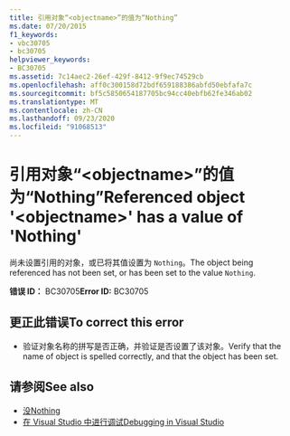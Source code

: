 ```yaml
---
title: 引用对象“<objectname>”的值为“Nothing”
ms.date: 07/20/2015
f1_keywords:
- vbc30705
- bc30705
helpviewer_keywords:
- BC30705
ms.assetid: 7c14aec2-26ef-429f-8412-9f9ec74529cb
ms.openlocfilehash: aff0c300158d72bdf659188386abfd50ebfafa7c
ms.sourcegitcommit: bf5c5850654187705bc94cc40ebfb62fe346ab02
ms.translationtype: MT
ms.contentlocale: zh-CN
ms.lasthandoff: 09/23/2020
ms.locfileid: "91068513"
---
```

# <a name="referenced-object-objectname-has-a-value-of-nothing"></a><span data-ttu-id="7396a-102">引用对象“\<objectname>”的值为“Nothing”</span><span class="sxs-lookup"><span data-stu-id="7396a-102">Referenced object '\<objectname>' has a value of 'Nothing'</span></span>

<span data-ttu-id="7396a-103">尚未设置引用的对象，或已将其值设置为 `Nothing`。</span><span class="sxs-lookup"><span data-stu-id="7396a-103">The object being referenced has not been set, or has been set to the value `Nothing`.</span></span>  
  
 <span data-ttu-id="7396a-104">**错误 ID：** BC30705</span><span class="sxs-lookup"><span data-stu-id="7396a-104">**Error ID:** BC30705</span></span>  
  
## <a name="to-correct-this-error"></a><span data-ttu-id="7396a-105">更正此错误</span><span class="sxs-lookup"><span data-stu-id="7396a-105">To correct this error</span></span>  
  
- <span data-ttu-id="7396a-106">验证对象名称的拼写是否正确，并验证是否设置了该对象。</span><span class="sxs-lookup"><span data-stu-id="7396a-106">Verify that the name of object is spelled correctly, and that the object has been set.</span></span>  
  
## <a name="see-also"></a><span data-ttu-id="7396a-107">请参阅</span><span class="sxs-lookup"><span data-stu-id="7396a-107">See also</span></span>

- [<span data-ttu-id="7396a-108">没</span><span class="sxs-lookup"><span data-stu-id="7396a-108">Nothing</span></span>](../language-reference/nothing.md)
- [<span data-ttu-id="7396a-109">在 Visual Studio 中进行调试</span><span class="sxs-lookup"><span data-stu-id="7396a-109">Debugging in Visual Studio</span></span>](/visualstudio/debugger/debugger-feature-tour)
